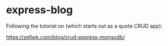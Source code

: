 # express-blog

Following the tutorial on (which starts out as a quote CRUD app): 

https://zellwk.com/blog/crud-express-mongodb/
